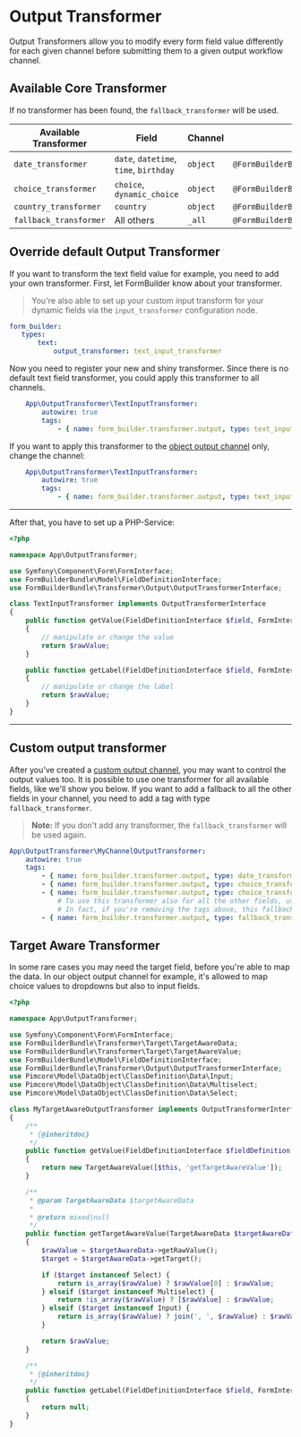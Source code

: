 # Output Transformer
Output Transformers allow you to modify every form field value differently for each given channel
before submitting them to a given output workflow channel.

## Available Core Transformer
If no transformer has been found, the `fallback_transformer` will be used.

| Available Transformer   | Field                                   | Channel      | Service                                                                 |
|-------------------------|-----------------------------------------|--------------|-------------------------------------------------------------------------|
| `date_transformer`      | `date`, `datetime`, `time`, `birthday`  | `object`     | `@FormBuilderBundle\Transformer\Output\DateDataObjectTransformer`       |
| `choice_transformer`    | `choice`, `dynamic_choice`              | `object`     | `@FormBuilderBundle\Transformer\Output\ChoiceDataObjectTransformer`     | 
| `country_transformer`   | `country`                               | `object`     | `@FormBuilderBundle\Transformer\Output\CountryDataObjectTransformer`    | 
| `fallback_transformer`  | All others                              | `_all`       | `@FormBuilderBundle\Transformer\Output\FallbackTransformer`             |

## Override default Output Transformer
If you want to transform the text field value for example, you need to add your own transformer.
First, let FormBuilder know about your transformer. 

> You're also able to set up your custom input transform for your dynamic fields via the `input_transformer` configuration node.

 ```yaml
form_builder:
    types:
        text:
            output_transformer: text_input_transformer
```

Now you need to register your new and shiny transformer. Since there is no default text field transformer,
you could apply this transformer to all channels.

```yaml
    App\OutputTransformer\TextInputTransformer:
        autowire: true
        tags:
            - { name: form_builder.transformer.output, type: text_input_transformer, channel: _all }
```

If you want to apply this transformer to the [object output channel](./15_OutputTransformer.md) only, change the channel:

```yaml
    App\OutputTransformer\TextInputTransformer:
        autowire: true
        tags:
            - { name: form_builder.transformer.output, type: text_input_transformer, channel: object }
```

*** 

After that, you have to set up a PHP-Service:

```php
<?php

namespace App\OutputTransformer;

use Symfony\Component\Form\FormInterface;
use FormBuilderBundle\Model\FieldDefinitionInterface;
use FormBuilderBundle\Transformer\Output\OutputTransformerInterface;

class TextInputTransformer implements OutputTransformerInterface
{
    public function getValue(FieldDefinitionInterface $field, FormInterface $formField, $rawValue, $locale)
    {
        // manipulate or change the value
        return $rawValue;
    }

    public function getLabel(FieldDefinitionInterface $field, FormInterface $formField, $rawValue, $locale)
    {
        // manipulate or change the label
        return $rawValue;
    }
}
```

***

## Custom output transformer

After you've created a [custom output channel](./12_CustomChannel.md), you may want to control the output values too.
It is possible to use one transformer for all available fields, like we'll show you below.
If you want to add a fallback to all the other fields in your channel, you need to add a tag with type `fallback_transformer`.

> **Note:** If you don't add any transformer, the `fallback_transformer` will be used again.  

```yaml
App\OutputTransformer\MyChannelOutputTransformer:
    autowire: true
    tags:
        - { name: form_builder.transformer.output, type: date_transformer, channel: myChannel }
        - { name: form_builder.transformer.output, type: choice_transformer, channel: myChannel }
        - { name: form_builder.transformer.output, type: choice_transformer, channel: myChannel }
            # To use this transformer also for all the other fields, use the fallback_transformer.
            # In fact, if you're removing the tags above, this fallback will be used on every field
        - { name: form_builder.transformer.output, type: fallback_transformer, channel: myChannel }
```

## Target Aware Transformer
In some rare cases you may need the target field, before you're able to map the data.
In our object output channel for example, it's allowed to map choice values to dropdowns but also to input fields.

```php
<?php

namespace App\OutputTransformer;

use Symfony\Component\Form\FormInterface;
use FormBuilderBundle\Transformer\Target\TargetAwareData;
use FormBuilderBundle\Transformer\Target\TargetAwareValue;
use FormBuilderBundle\Model\FieldDefinitionInterface;
use FormBuilderBundle\Transformer\Output\OutputTransformerInterface;
use Pimcore\Model\DataObject\ClassDefinition\Data\Input;
use Pimcore\Model\DataObject\ClassDefinition\Data\Multiselect;
use Pimcore\Model\DataObject\ClassDefinition\Data\Select;

class MyTargetAwareOutputTransformer implements OutputTransformerInterface
{
    /**
     * {@inheritdoc}
     */
    public function getValue(FieldDefinitionInterface $fieldDefinition, FormInterface $formField, $rawValue, $locale)
    {
        return new TargetAwareValue([$this, 'getTargetAwareValue']);
    }

    /**
     * @param TargetAwareData $targetAwareData
     *
     * @return mixed|null
     */
    public function getTargetAwareValue(TargetAwareData $targetAwareData)
    {
        $rawValue = $targetAwareData->getRawValue();
        $target = $targetAwareData->getTarget();

        if ($target instanceof Select) {
            return is_array($rawValue) ? $rawValue[0] : $rawValue;
        } elseif ($target instanceof Multiselect) {
            return !is_array($rawValue) ? [$rawValue] : $rawValue;
        } elseif ($target instanceof Input) {
            return is_array($rawValue) ? join(', ', $rawValue) : $rawValue;
        }

        return $rawValue;
    }

    /**
     * {@inheritdoc}
     */
    public function getLabel(FieldDefinitionInterface $field, FormInterface $formField, $rawValue, $locale)
    {
        return null;
    }
}
```